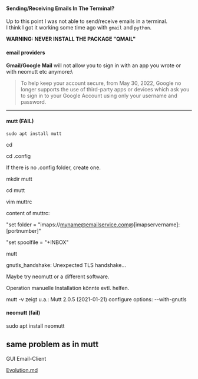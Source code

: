 #### Sending/Receiving Emails In The Terminal?

Up to this point I was not able to send/receive emails in a terminal.\
I think I got it working some time ago with `gmail` and `python`.

**WARNING: NEVER INSTALL THE PACKAGE "QMAIL"**

#### email providers

**Gmail/Google Mail** will not allow you to sign in with an app you wrote or with neomutt etc anymore:\
> To help keep your account secure, from May 30, 2022, ​​Google no longer supports the use of third-party apps
or devices which ask you to sign in to your Google Account using only your username and password.

***
#### mutt (FAIL)
```
sudo apt install mutt
```
cd

cd .config

If there is no .config folder, create one.

mkdir mutt

cd mutt

vim muttrc

content of muttrc:

"set folder = "imaps://myname@emailservice.com@[imapservername]:[portnumber]"

"set spoolfile = "+INBOX"

mutt

gnutls_handshake: Unexpected TLS handshake...

Maybe try neomutt or a different software.

Operation manuelle Installation könnte evtl. helfen.

mutt -v zeigt u.a.:
Mutt 2.0.5 (2021-01-21)
configure options: --with-gnutls

#### neomutt (fail)

sudo apt install neomutt

same problem as in mutt
-------------------------------------------------------------------------------------------------

GUI Email-Client

[Evolution.md](evolution.md)
